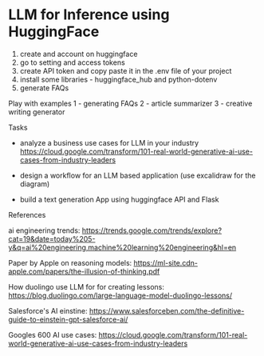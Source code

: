 # LLM for Inference using HuggingFace

1. create and account on huggingface
2. go to setting and access tokens
3. create API token and copy paste it in the .env file of your project
4. install some libraries - huggingface_hub and python-dotenv
5. generate FAQs


Play with examples
1 - generating FAQs
2 - article summarizer
3 - creative writing generator


Tasks
- analyze a business use cases for LLM in your industry
https://cloud.google.com/transform/101-real-world-generative-ai-use-cases-from-industry-leaders

- design a workflow for an LLM based application (use excalidraw for the diagram)
- build a text generation App using huggingface API and Flask


References

ai engineering trends:
https://trends.google.com/trends/explore?cat=19&date=today%205-y&q=ai%20engineering,machine%20learning%20engineering&hl=en

Paper by Apple on reasoning models:
https://ml-site.cdn-apple.com/papers/the-illusion-of-thinking.pdf

How duolingo use LLM for for creating lessons:
https://blog.duolingo.com/large-language-model-duolingo-lessons/

Salesforce's AI einstine:
https://www.salesforceben.com/the-definitive-guide-to-einstein-gpt-salesforce-ai/

Googles 600 AI use cases:
https://cloud.google.com/transform/101-real-world-generative-ai-use-cases-from-industry-leaders


